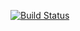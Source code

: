 [![Build Status](https://travis-ci.com/ribaraka/registration-form.svg?branch=master)](https://travis-ci.com/ribaraka/registration-form)
